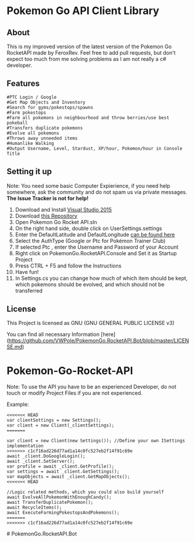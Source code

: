 # Pokemon Go API Client Library #


## About

This is my improved version of the latest version of the Pokemon Go RocketAPI made by FeroxRev.
Feel free to add pull requests, but don't expect too much from me solving problems as I am not really a c# developer.




## Features


```
#PTC Login / Google
#Get Map Objects and Inventory
#Search for gyms/pokestops/spawns
#Farm pokestops
#Farm all pokemons in neighbourhood and throw berries/use best pokeball
#Transfers duplicate pokemons
#Evolve all pokemons
#Throws away unneeded items
#Humanlike Walking
#Output Username, Level, Stardust, XP/hour, Pokemon/hour in Console Title

```

## Setting it up
Note: You need some basic Computer Expierience, if you need help somewhere, ask the community and do not spam us via private messages. **The Issue Tracker is not for help!**


1. Download and Install [Visual Studio 2015](https://go.microsoft.com/fwlink/?LinkId=691979&clcid=0x407)
2. Download [this Repository](https://github.com/VWPole/PokemonGo.RocketAPI.Bot/archive/master.zip)
3. Open Pokemon Go Rocket API.sln
4. On the right hand side, double click on UserSettings.settings
5. Enter the DefaultLatitude and DefaultLongitude [can be found here](http://mondeca.com/index.php/en/any-place-en)
6. Select the AuthType (Google or Ptc for Pokémon Trainer Club)
7. If selected Ptc , enter the Username and Password of your Account
8. Right click on PokemonGo.RocketAPI.Console and Set it as Startup Project
9. Press CTRL + F5 and follow the Instructions
10. Have fun! 
11. In Settings.cs you can change how much of which item should be kept, which pokemons should be evolved, and which should not be transferred

## License
This Project is licensed as GNU (GNU GENERAL PUBLIC LICENSE v3) 

You can find all necessary Information [here] (https://github.com/VWPole/PokemonGo.RocketAPI.Bot/blob/master/LICENSE.md)


# Pokemon-Go-Rocket-API
Note: To use the API you have to be an experienced Developer, do not touch or modify Project Files if you are not experienced.

Example:

```
<<<<<<< HEAD
var clientSettings = new Settings();
var client = new Client(_clientSettings);
=======

var client = new Client(new Settings()); //Define your own ISettings implementation
>>>>>>> c1cf16ad226d77ad1a14c0fc527eb2f14f91c69e
await _client.DoGoogleLogin();
await _client.SetServer();
var profile = await _client.GetProfile();
var settings = await _client.GetSettings();
var mapObjects = await _client.GetMapObjects();
<<<<<<< HEAD

//Logic related methods, which you could also build yourself
await EvolveAllPokemonWithEnoughCandy();
await TransferDuplicatePokemon();
await RecycleItems();
await ExecuteFarmingPokestopsAndPokemons();
=======
>>>>>>> c1cf16ad226d77ad1a14c0fc527eb2f14f91c69e
```
#   P o k e m o n G o . R o c k e t A P I . B o t  
 
